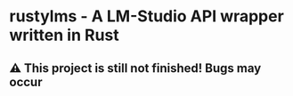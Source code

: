 # rustylms - A LM-Studio API wrapper written in Rust
## ⚠️ This project is still not finished! Bugs may occur
